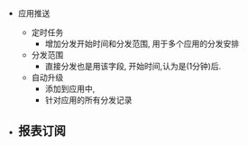 - 应用推送
	- 定时任务
		- 增加分发开始时间和分发范围, 用于多个应用的分发安排
	- 分发范围
		- 直接分发也是用该字段, 开始时间,认为是(1分钟)后. 
	- 自动升级
		- 添加到应用中, 
		- 针对应用的所有分发记录

- 报表订阅
	- 